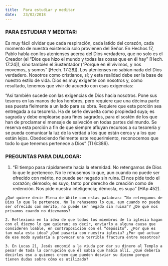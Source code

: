 ```yaml
---
title:  Para estudiar y meditar
date:   23/02/2018
---
```


### PARA ESTUDIAR Y MEDITAR:

Es muy fácil olvidar que cada respiración, cada latido del corazón, cada momento de nuestra existencia solo provienen del Señor. En Hechos 17, Pablo habla con los atenienses acerca del Dios verdadero, que no solo es el Creador (el “Dios que hizo el mundo y todas las cosas que en él hay” [Hech. 17:24]), sino también el Sustentador (“Porque en él vivimos, y nos movemos, y somos” [Hech. 17:28]). Los atenienses no sabían nada del Dios verdadero. Nosotros como cristianos, sí; y esta realidad debe ser la base de nuestro estilo de vida. Dios es muy exigente con nosotros y, como resultado, tenemos que vivir de acuerdo con esas exigencias:

“Así también sucede con las exigencias de Dios hacia nosotros. Pone sus tesoros en las manos de los hombres, pero requiere que una décima parte sea puesta fielmente a un lado para su obra. Requiere que esta porción sea entregada a su tesorería. Ha de serle devuelta como propiedad suya; es sagrada y debe emplearse para fines sagrados, para el sostén de los que han de proclamar el mensaje de salvación en todas partes del mundo. Se reserva esta porción a fin de que siempre afluyan recursos a su tesorería y se pueda comunicar la luz de la verdad a los que están cerca y a los que están lejos. Obedeciendo fielmente este requerimiento, reconocemos que todo lo que tenemos pertenece a Dios” (TI 6:386). 

### PREGUNTAS PARA DIALOGAR:

1. “El tiempo pasa rápidamente hacia la eternidad. No retengamos de Dios lo que le pertenece. No le rehusemos lo que, aun cuando no puede ser ofrecido con mérito, no puede ser negado sin ruina. El nos pide todo el corazón; démoslo; es suyo, tanto por derecho de creación como de redención. Nos pide nuestra inteligencia; démosla, es suya” (HAp 452). 

`¿Qué quiere decir Elena de White con estas palabras: “No retengamos de Dios lo que le pertenece. No le rehusemos lo que, aun cuando no puede ser ofrecido con mérito, no puede ser negado sin ruina”? ¿De qué nos privamos cuando no diezmamos?`

`2. Reflexiona en la idea de que todos los miembros de la iglesia hagan con el diezmo lo que quieran; es decir, enviarlo a alguna causa que consideren loable, en contraposición con el “depósito”. ¿Por qué es tan mala esta idea? ¿Qué pasaría con nuestra iglesia? ¿Por qué actuar de ese modo ayudaría a provocar una terrible fractura entre nosotros?`

`3. En Lucas 21, Jesús encomió a la viuda por dar su dinero al Templo a pesar de toda la corrupción que él sabía que había allí. ¿Qué debería decirles eso a quienes creen que pueden desviar su diezmo porque tienen dudas sobre cómo es utilizado?`